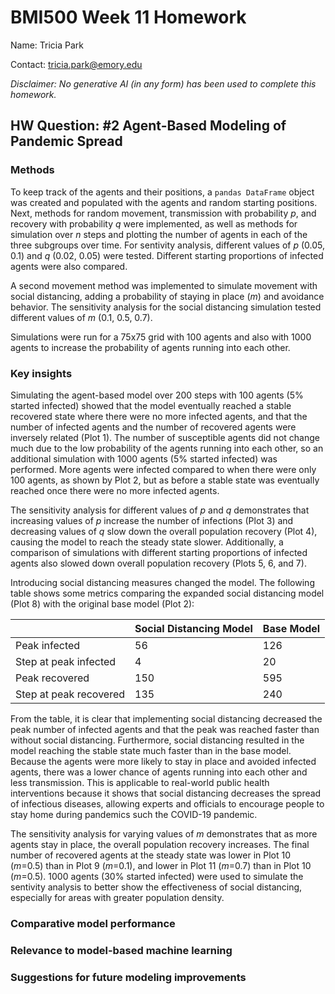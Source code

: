 # BMI500 Week 11 Homework

Name: Tricia Park

Contact: tricia.park@emory.edu

*Disclaimer: No generative AI (in any form) has been used to complete this homework.*

## HW Question: #2 Agent-Based Modeling of Pandemic Spread

### Methods

To keep track of the agents and their positions, a `pandas DataFrame` object was created and populated with the agents and random starting positions. Next, methods for random movement, transmission with probability *p*, and recovery with probability *q* were implemented, as well as methods for simulation over *n* steps and plotting the number of agents in each of the three subgroups over time. For sentivity analysis, different values of *p* (0.05, 0.1) and *q* (0.02, 0.05) were tested. Different starting proportions of infected agents were also compared.

A second movement method was implemented to simulate movement with social distancing, adding a probability of staying in place (*m*) and avoidance behavior. The sensitivity analysis for the social distancing simulation tested different values of *m* (0.1, 0.5, 0.7).

Simulations were run for a 75x75 grid with 100 agents and also with 1000 agents to increase the probability of agents running into each other.

### Key insights

Simulating the agent-based model over 200 steps with 100 agents (5% started infected) showed that the model eventually reached a stable recovered state where there were no more infected agents, and that the number of infected agents and the number of recovered agents were inversely related (Plot 1). The number of susceptible agents did not change much due to the low probability of the agents running into each other, so an additional simulation with 1000 agents (5% started infected) was performed. More agents were infected compared to when there were only 100 agents, as shown by Plot 2, but as before a stable state was eventually reached once there were no more infected agents.

The sensitivity analysis for different values of *p* and *q* demonstrates that increasing values of *p* increase the number of infections (Plot 3) and decreasing values of *q* slow down the overall population recovery (Plot 4), causing the model to reach the steady state slower. Additionally, a comparison of simulations with different starting proportions of infected agents also slowed down overall population recovery (Plots 5, 6, and 7).

Introducing social distancing measures changed the model. The following table shows some metrics comparing the expanded social distancing model (Plot 8) with the original base model (Plot 2):

|  | Social Distancing Model | Base Model |
| ----------- | ----------- | ----------- |
| Peak infected | 56 | 126 |
| Step at peak infected | 4 | 20 |
| Peak recovered | 150 | 595 |
| Step at peak recovered | 135 | 240 |

From the table, it is clear that implementing social distancing decreased the peak number of infected agents and that the peak was reached faster than without social distancing. Furthermore, social distancing resulted in the model reaching the stable state much faster than in the base model. Because the agents were more likely to stay in place and avoided infected agents, there was a lower chance of agents running into each other and less transmission. This is applicable to real-world public health interventions because it shows that social distancing decreases the spread of infectious diseases, allowing experts and officials to encourage people to stay home during pandemics such the COVID-19 pandemic.

The sensitivity analysis for varying values of *m* demonstrates that as more agents stay in place, the overall population recovery increases. The final number of recovered agents at the steady state was lower in Plot 10 (*m*=0.5) than in Plot 9 (*m*=0.1), and lower in Plot 11 (*m*=0.7) than in Plot 10 (*m*=0.5). 1000 agents (30% started infected) were used to simulate the sentivity analysis to better show the effectiveness of social distancing, especially for areas with greater population density.

### Comparative model performance

### Relevance to model-based machine learning

### Suggestions for future modeling improvements